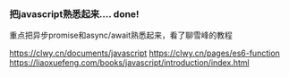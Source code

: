 ### 把javascript熟悉起来.... done!
重点把异步promise和async/await熟悉起来，看了聊雪峰的教程

https://clwy.cn/documents/javascript
https://clwy.cn/pages/es6-function
https://liaoxuefeng.com/books/javascript/introduction/index.html
